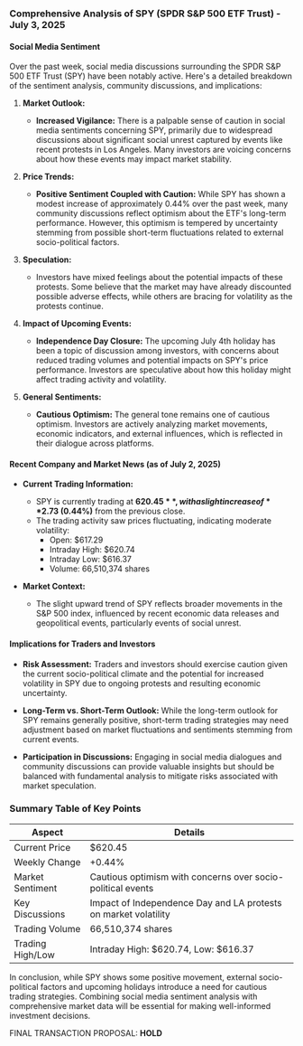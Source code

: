 ### Comprehensive Analysis of SPY (SPDR S&P 500 ETF Trust) - July 3, 2025

#### Social Media Sentiment
Over the past week, social media discussions surrounding the SPDR S&P 500 ETF Trust (SPY) have been notably active. Here's a detailed breakdown of the sentiment analysis, community discussions, and implications:

1. **Market Outlook:**
   - **Increased Vigilance:** There is a palpable sense of caution in social media sentiments concerning SPY, primarily due to widespread discussions about significant social unrest captured by events like recent protests in Los Angeles. Many investors are voicing concerns about how these events may impact market stability.

2. **Price Trends:**
   - **Positive Sentiment Coupled with Caution:** While SPY has shown a modest increase of approximately 0.44% over the past week, many community discussions reflect optimism about the ETF's long-term performance. However, this optimism is tempered by uncertainty stemming from possible short-term fluctuations related to external socio-political factors.

3. **Speculation:** 
   - Investors have mixed feelings about the potential impacts of these protests. Some believe that the market may have already discounted possible adverse effects, while others are bracing for volatility as the protests continue.

4. **Impact of Upcoming Events:**
   - **Independence Day Closure:** The upcoming July 4th holiday has been a topic of discussion among investors, with concerns about reduced trading volumes and potential impacts on SPY's price performance. Investors are speculative about how this holiday might affect trading activity and volatility.

5. **General Sentiments:**
   - **Cautious Optimism:** The general tone remains one of cautious optimism. Investors are actively analyzing market movements, economic indicators, and external influences, which is reflected in their dialogue across platforms.
  
#### Recent Company and Market News (as of July 2, 2025)
- **Current Trading Information:**
  - SPY is currently trading at **$620.45**, with a slight increase of **$2.73 (0.44%)** from the previous close.
  - The trading activity saw prices fluctuating, indicating moderate volatility:
    - Open: $617.29
    - Intraday High: $620.74
    - Intraday Low: $616.37
    - Volume: 66,510,374 shares

- **Market Context:**
  - The slight upward trend of SPY reflects broader movements in the S&P 500 index, influenced by recent economic data releases and geopolitical events, particularly events of social unrest.

#### Implications for Traders and Investors
- **Risk Assessment:** Traders and investors should exercise caution given the current socio-political climate and the potential for increased volatility in SPY due to ongoing protests and resulting economic uncertainty.
  
- **Long-Term vs. Short-Term Outlook:** While the long-term outlook for SPY remains generally positive, short-term trading strategies may need adjustment based on market fluctuations and sentiments stemming from current events.

- **Participation in Discussions:** Engaging in social media dialogues and community discussions can provide valuable insights but should be balanced with fundamental analysis to mitigate risks associated with market speculation.

### Summary Table of Key Points

| **Aspect**                | **Details**                                                        |
|---------------------------|--------------------------------------------------------------------|
| Current Price             | $620.45                                                          |
| Weekly Change              | +0.44%                                                          |
| Market Sentiment          | Cautious optimism with concerns over socio-political events        |
| Key Discussions           | Impact of Independence Day and LA protests on market volatility    |
| Trading Volume            | 66,510,374 shares                                                  |
| Trading High/Low         | Intraday High: $620.74, Low: $616.37                              |

In conclusion, while SPY shows some positive movement, external socio-political factors and upcoming holidays introduce a need for cautious trading strategies. Combining social media sentiment analysis with comprehensive market data will be essential for making well-informed investment decisions.

FINAL TRANSACTION PROPOSAL: **HOLD**